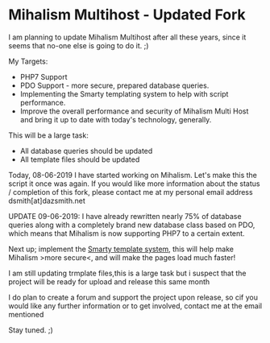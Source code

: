 <h1>Mihalism Multihost - Updated Fork</h1>

I am planning to update Mihalism Multihost after all these years, since it seems that no-one else is going to do it. ;)

My Targets:
<ul>
  <li>PHP7 Support</li>
  <li>PDO Support - more secure, prepared database queries.</li>
  <li>Implementing the Smarty templating system to help with script performance.</li>
  <li>Improve the overall performance and security of Mihalism Multi Host and bring it up to date with today's technology, generally.</li>
</ul>

This will be a large task:
<ul>
  <li>All database queries should be updated</li>
  <li>All template files should be updated</li>
</ul>
  
<p>Today, 08-06-2019 I have started working on Mihalism. Let's make this the script it once was again. If you would like more information about the status / completion of this fork, please contact me at my personal email address dsmith[at]dazsmith.net</p>


<p>UPDATE 09-06-2019: I have already rewritten nearly 75% of database queries along with a completely brand new database class based on PDO, which means that Mihalism is now supporting PHP7 to a certain extent.</p>

<p>Next up; implement the <a href="https://www.smarty.net/">Smarty template system</a>, this will help make Mihalism >more secure<, and will make the pages load much faster!</p>

<p>I am still updating trmplate files,this is a large task but i suspect that the project will be ready for upload and release this same month</p>
<p>I do plan to create a forum and support the project upon release, so cif you would like any further information or to get involved,  contact me at the email mentioned</p>
<p>Stay tuned. ;)</p>
